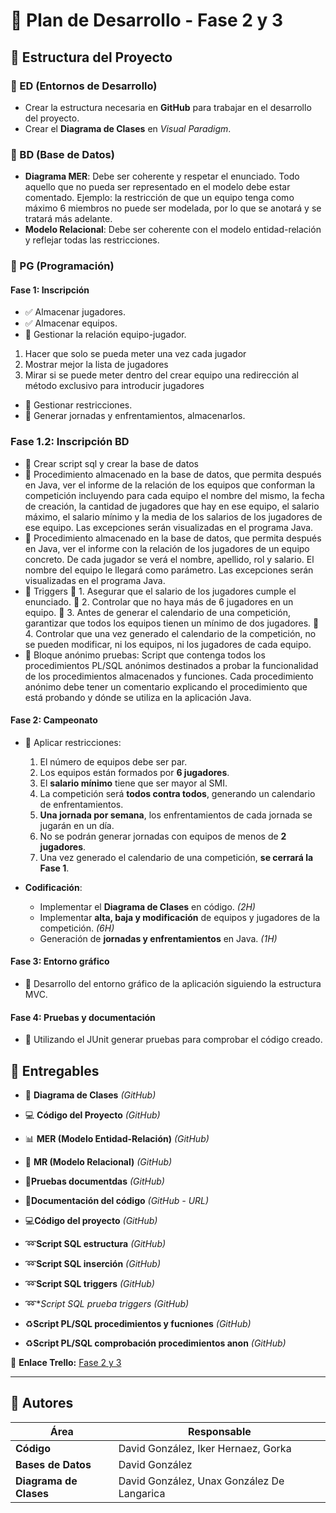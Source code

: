 # 📌 Plan de Desarrollo - Fase 2 y 3

## 📂 Estructura del Proyecto

### 🔹 ED (Entornos de Desarrollo)
- Crear la estructura necesaria en **GitHub** para trabajar en el desarrollo del proyecto.
- Crear el **Diagrama de Clases** en *Visual Paradigm*.

### 🔹 BD (Base de Datos)
- **Diagrama MER**: Debe ser coherente y respetar el enunciado. Todo aquello que no pueda ser representado en el modelo debe estar comentado. Ejemplo: la restricción de que un equipo tenga como máximo 6 miembros no puede ser modelada, por lo que se anotará y se tratará más adelante.
- **Modelo Relacional**: Debe ser coherente con el modelo entidad-relación y reflejar todas las restricciones.

### 🔹 PG (Programación)
#### **Fase 1: Inscripción**
- ✅ Almacenar jugadores.
- ✅ Almacenar equipos.
- 🔄 Gestionar la relación equipo-jugador.
1. Hacer que solo se pueda meter una vez cada jugador
2. Mostrar mejor la lista de jugadores
3. Mirar si se puede meter dentro del crear equipo una redirección al método exclusivo para introducir jugadores
- 🔄 Gestionar restricciones.
- 🔄 Generar jornadas y enfrentamientos, almacenarlos.

### **Fase 1.2: Inscripción BD**

- 🔄 Crear script sql y crear la base de datos
- 🔄 Procedimiento almacenado en la base de datos, que permita después en Java, ver el
informe de la relación de los equipos que conforman la competición incluyendo para
cada equipo el nombre del mismo, la fecha de creación, la cantidad de jugadores que
hay en ese equipo, el salario máximo, el salario mínimo y la media de los salarios de los
jugadores de ese equipo. Las excepciones serán visualizadas en el programa Java.
- 🔄 Procedimiento almacenado en la base de datos, que permita después en Java, ver el
informe con la relación de los jugadores de un equipo concreto. De cada jugador se
verá el nombre, apellido, rol y salario. El nombre del equipo le llegará como
parámetro. Las excepciones serán visualizadas en el programa Java.
- 🔄 Triggers
🔄  1. Asegurar que el salario de los jugadores cumple el enunciado.
🔄  2. Controlar que no haya más de 6 jugadores en un equipo.
🔄  3. Antes de generar el calendario de una competición, garantizar que todos los
      equipos tienen un mínimo de dos jugadores.
🔄  4. Controlar que una vez generado el calendario de la competición, no se pueden
    modificar, ni los equipos, ni los jugadores de cada equipo.
- 🔄 Bloque anónimo pruebas: Script que contenga todos los procedimientos PL/SQL anónimos
destinados a probar la funcionalidad de los procedimientos almacenados y
funciones. Cada procedimiento anónimo debe tener un comentario explicando el
procedimiento que está probando y dónde se utiliza en la aplicación Java.


#### **Fase 2: Campeonato**
- 🔄 Aplicar restricciones:
  1. El número de equipos debe ser par.
  2. Los equipos están formados por **6 jugadores**.
  3. El **salario mínimo** tiene que ser mayor al SMI.
  4. La competición será **todos contra todos**, generando un calendario de enfrentamientos.
  5. **Una jornada por semana**, los enfrentamientos de cada jornada se jugarán en un día.
  6. No se podrán generar jornadas con equipos de menos de **2 jugadores**.
  7. Una vez generado el calendario de una competición, **se cerrará la Fase 1**.

- **Codificación**:
  - Implementar el **Diagrama de Clases** en código. *(2H)*
  - Implementar **alta, baja y modificación** de equipos y jugadores de la competición. *(6H)*
  - Generación de **jornadas y enfrentamientos** en Java. *(1H)*

#### **Fase 3: Entorno gráfico**
- 🔄 Desarrollo del entorno gráfico de la aplicación siguiendo la estructura MVC.

#### **Fase 4: Pruebas y documentación**
- 🔄 Utilizando el JUnit generar pruebas para comprobar el código creado.

## 📌 Entregables
- 📜 **Diagrama de Clases** *(GitHub)*
- 💻 **Código del Proyecto** *(GitHub)*
- 📊 **MER (Modelo Entidad-Relación)** *(GitHub)*
- 🔗 **MR (Modelo Relacional)** *(GitHub)*

- 🧾**Pruebas documentdas** *(GitHub)*
- 📃**Documentación del código** *(GitHub - URL)*
- 💻**Código del proyecto** *(GitHub)*
- ➿**Script SQL estructura** *(GitHub)*
- ➿**Script SQL inserción** *(GitHub)*
- ➿**Script SQL triggers** *(GitHub)*
- ➿**Script SQL prueba triggers* *(GitHub)*
- ♻️**Script PL/SQL procedimientos y fucniones** *(GitHub)*
- ♻️**Script PL/SQL comprobación procedimientos anon** *(GitHub)*


🔗 **Enlace Trello:** [Fase 2 y 3](https://trello.com/invite/b/67a5fdba23077d7eb9092b51/ATTI11bc185a410123f4e961ff19b7b7448bE6422D45/fase-2)

---

## 👥 Autores

| Área | Responsable |
|-------|-----------------------------|
| **Código** | David González, Iker Hernaez, Gorka |
| **Bases de Datos** | David González |
| **Diagrama de Clases** | David González, Unax González De Langarica |

